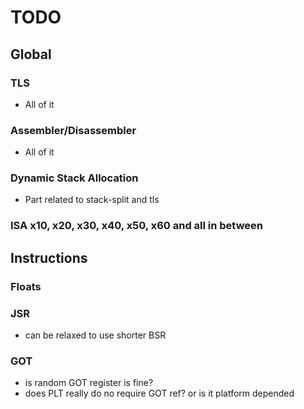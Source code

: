 # TODO

## Global
### TLS
 - All of it

### Assembler/Disassembler
 - All of it

### Dynamic Stack Allocation
 - Part related to stack-split and tls

### ISA x10, x20, x30, x40, x50, x60 and all in between

## Instructions

### Floats

### JSR
 - can be relaxed to use shorter BSR

### GOT
 - is random GOT register is fine?
 - does PLT really do no require GOT ref? or is it platform depended
